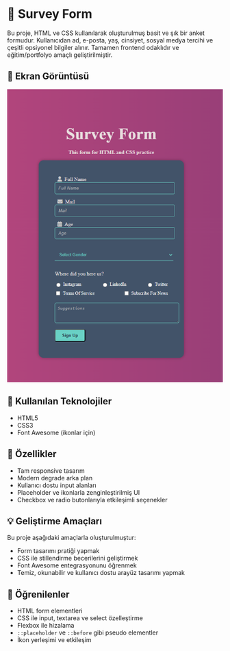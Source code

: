 # 📝 Survey Form

Bu proje, HTML ve CSS kullanılarak oluşturulmuş basit ve şık bir anket formudur. Kullanıcıdan ad, e-posta, yaş, cinsiyet, sosyal medya tercihi ve çeşitli opsiyonel bilgiler alınır. Tamamen frontend odaklıdır ve eğitim/portfolyo amaçlı geliştirilmiştir.


## 📸 Ekran Görüntüsü

![ekran-görüntüsü](image.png)

## 🔧 Kullanılan Teknolojiler

- HTML5
- CSS3
- Font Awesome (ikonlar için)

## 🧩 Özellikler

- Tam responsive tasarım
- Modern degrade arka plan
- Kullanıcı dostu input alanları
- Placeholder ve ikonlarla zenginleştirilmiş UI
- Checkbox ve radio butonlarıyla etkileşimli seçenekler

## 💡 Geliştirme Amaçları

Bu proje aşağıdaki amaçlarla oluşturulmuştur:

- Form tasarımı pratiği yapmak
- CSS ile stillendirme becerilerini geliştirmek
- Font Awesome entegrasyonunu öğrenmek
- Temiz, okunabilir ve kullanıcı dostu arayüz tasarımı yapmak

## 📌 Öğrenilenler

- HTML form elementleri
- CSS ile input, textarea ve select özelleştirme
- Flexbox ile hizalama
- `::placeholder` ve `::before` gibi pseudo elementler
- İkon yerleşimi ve etkileşim

